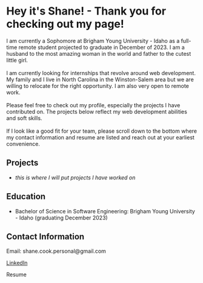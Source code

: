 <h1>Hey it's Shane! - Thank you for checking out my page!</h1>
<p>I am currently a Sophomore at Brigham Young University - Idaho as a full-time remote student projected to graduate in December of 2023. I am a husband to the most amazing woman in the world and father to the cutest little girl.<br><br>I am currently looking for internships that revolve around web development. My family and I live in North Carolina in the Winston-Salem area but we are willing to relocate for the right opportunity. I am also very open to remote work.<br><br>Please feel free to check out my profile, especially the projects I have contributed on. The projects below reflect my web development abilities and soft skills.<br><br>If I look like a good fit for your team, please scroll down to the bottom where my contact information and resume are listed and reach out at your earliest convenience.</P>
<h2>Projects</h2>
<ul>
    <li><em>this is where I will put projects I have worked on</em></li>
</ul>
<h2>Education</h2>
<ul>
    <li>Bachelor of Science in Software Engineering: Brigham Young University - Idaho (graduating December 2023)</li>
</ul>
<h2>Contact Information</h2>
<p>Email: shane.cook.personal@gmail.com</p>
<a href="https://www.linkedin.com/in/shaneccook/" target="_blank" >LinkedIn</a>
<p>Resume</p>